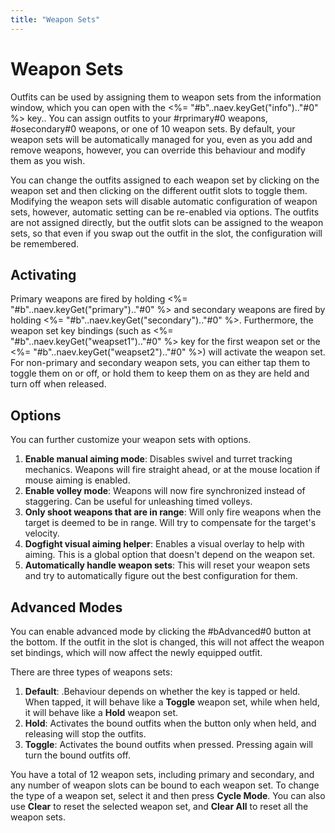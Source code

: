 ```yaml
---
title: "Weapon Sets"
---
```

# Weapon Sets

Outfits can be used by assigning them to weapon sets from the information window, which you can open with the <%= "#b"..naev.keyGet("info").."#0" %> key..
You can assign outfits to your #rprimary#0 weapons, #osecondary#0 weapons, or one of 10 weapon sets.
By default, your weapon sets will be automatically managed for you, even as you add and remove weapons, however, you can override this behaviour and modify them as you wish.

You can change the outfits assigned to each weapon set by clicking on the weapon set and then clicking on the different outfit slots to toggle them.
Modifying the weapon sets will disable automatic configuration of weapon sets, however, automatic setting can be re-enabled via options.
The outfits are not assigned directly, but the outfit slots can be assigned to the weapon sets, so that even if you swap out the outfit in the slot, the configuration will be remembered.

## Activating

Primary weapons are fired by holding <%= "#b"..naev.keyGet("primary").."#0" %> and secondary weapons are fired by holding <%= "#b"..naev.keyGet("secondary").."#0" %>.
Furthermore, the weapon set key bindings (such as <%= "#b"..naev.keyGet("weapset1").."#0" %> key for the first weapon set or the <%= "#b"..naev.keyGet("weapset2").."#0" %>) will activate the weapon set.
For non-primary and secondary weapon sets, you can either tap them to toggle them on or off, or hold them to keep them on as they are held and turn off when released.

## Options

You can further customize your weapon sets with options.

1. **Enable manual aiming mode**: Disables swivel and turret tracking mechanics. Weapons will fire straight ahead, or at the mouse location if mouse aiming is enabled.
1. **Enable volley mode**: Weapons will now fire synchronized instead of staggering. Can be useful for unleashing timed volleys.
1. **Only shoot weapons that are in range**: Will only fire weapons when the target is deemed to be in range. Will try to compensate for the target's velocity.
1. **Dogfight visual aiming helper**: Enables a visual overlay to help with aiming. This is a global option that doesn't depend on the weapon set.
1. **Automatically handle weapon sets**: This will reset your weapon sets and try to automatically figure out the best configuration for them.

## Advanced Modes

You can enable advanced mode by clicking the #bAdvanced#0 button at the bottom.
If the outfit in the slot is changed, this will not affect the weapon set bindings, which will now affect the newly equipped outfit.

There are three types of weapons sets:

1. **Default**: .Behaviour depends on whether the key is tapped or held. When tapped, it will behave like a **Toggle** weapon set, while when held, it will behave like a **Hold** weapon set.
1. **Hold**: Activates the bound outfits when the button only when held, and releasing will stop the outfits.
1. **Toggle**: Activates the bound outfits when pressed. Pressing again will turn the bound outfits off.

You have a total of 12 weapon sets, including primary and secondary, and any number of weapon slots can be bound to each weapon set.
To change the type of a weapon set, select it and then press **Cycle Mode**.
You can also use **Clear** to reset the selected weapon set, and **Clear All** to reset all the weapon sets.
